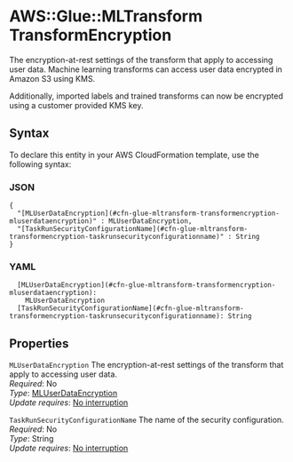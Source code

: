 # AWS::Glue::MLTransform TransformEncryption<a name="aws-properties-glue-mltransform-transformencryption"></a>

The encryption\-at\-rest settings of the transform that apply to accessing user data\. Machine learning transforms can access user data encrypted in Amazon S3 using KMS\.

Additionally, imported labels and trained transforms can now be encrypted using a customer provided KMS key\.

## Syntax<a name="aws-properties-glue-mltransform-transformencryption-syntax"></a>

To declare this entity in your AWS CloudFormation template, use the following syntax:

### JSON<a name="aws-properties-glue-mltransform-transformencryption-syntax.json"></a>

```
{
  "[MLUserDataEncryption](#cfn-glue-mltransform-transformencryption-mluserdataencryption)" : MLUserDataEncryption,
  "[TaskRunSecurityConfigurationName](#cfn-glue-mltransform-transformencryption-taskrunsecurityconfigurationname)" : String
}
```

### YAML<a name="aws-properties-glue-mltransform-transformencryption-syntax.yaml"></a>

```
  [MLUserDataEncryption](#cfn-glue-mltransform-transformencryption-mluserdataencryption):
    MLUserDataEncryption
  [TaskRunSecurityConfigurationName](#cfn-glue-mltransform-transformencryption-taskrunsecurityconfigurationname): String
```

## Properties<a name="aws-properties-glue-mltransform-transformencryption-properties"></a>

`MLUserDataEncryption` <a name="cfn-glue-mltransform-transformencryption-mluserdataencryption"></a>
The encryption\-at\-rest settings of the transform that apply to accessing user data\.  
_Required_: No  
_Type_: [MLUserDataEncryption](aws-properties-glue-mltransform-transformencryption-mluserdataencryption.md)  
_Update requires_: [No interruption](https://docs.aws.amazon.com/AWSCloudFormation/latest/UserGuide/using-cfn-updating-stacks-update-behaviors.html#update-no-interrupt)

`TaskRunSecurityConfigurationName` <a name="cfn-glue-mltransform-transformencryption-taskrunsecurityconfigurationname"></a>
The name of the security configuration\.  
_Required_: No  
_Type_: String  
_Update requires_: [No interruption](https://docs.aws.amazon.com/AWSCloudFormation/latest/UserGuide/using-cfn-updating-stacks-update-behaviors.html#update-no-interrupt)
